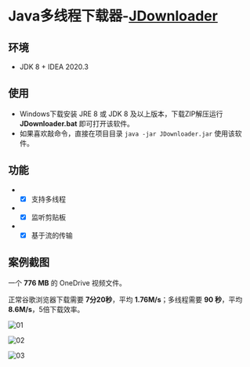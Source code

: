 # Java多线程下载器-[JDownloader](https://github.com/yoyling/JDownloader)

## 环境
* JDK 8 + IDEA 2020.3

## 使用

* Windows下载安装 JRE 8 或 JDK 8 及以上版本，下载ZIP解压运行 **JDownloader.bat** 即可打开该软件。
* 如果喜欢敲命令，直接在项目目录 `java -jar JDownloader.jar` 使用该软件。


## 功能
* - [x] 支持多线程
* - [x] 监听剪贴板
* - [x] 基于流的传输

## 案例截图

一个 **776 MB** 的 OneDrive 视频文件。

正常谷歌浏览器下载需要 **7分20秒**，平均 **1.76M/s**；多线程需要 **90 秒**，平均 **8.6M/s**，5倍下载效率。



![01](https://i.loli.net/2021/05/06/izdtxVTgvR6CMba.png)

![02](https://i.loli.net/2021/05/06/PEbLrlXsCWpJxuI.png)

![03](https://i.loli.net/2021/05/06/1xQpaCfDFSLeN2l.png)